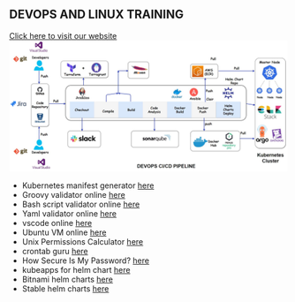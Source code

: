 ## DEVOPS AND LINUX TRAINING
[Click here to visit our website](https://www.devopseasylearning.com/)
![](/images/devops-pipeline.JPG)


- Kubernetes manifest generator [here](https://k8syaml.com)
- Groovy validator online [here](https://onecompiler.com/groovy)
- Bash script validator online [here](https://replit.com/languages/bash)
- Yaml validator online [here](http://www.yamllint.com)
- vscode online [here](https://vscode.dev)
- Ubuntu VM online [here](https://linuxcontainers.org/lxd/try-it)
- Unix Permissions Calculator [here](http://permissions-calculator.org)
- crontab guru [here](https://crontab.guru)
- How Secure Is My Password? [here](https://www.security.org/how-secure-is-my-password/)
- kubeapps for helm chart [here](https://hub.kubeapps.com)
- Bitnami helm charts [here](https://github.com/bitnami/charts)
- Stable helm charts [here](https://github.com/helm/charts/tree/master/stabl)

